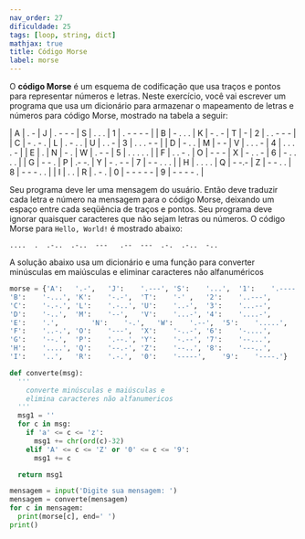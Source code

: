 ```yaml
---
nav_order: 27
dificuldade: 25
tags: [loop, string, dict]
mathjax: true
title: Código Morse
label: morse
---
```


O **código Morse** é um esquema de codificação que usa traços e pontos para representar números e letras. Neste exercício, você vai escrever um programa que usa um dicionário para armazenar o mapeamento de letras e números para código Morse, mostrado na tabela a seguir:

|	A | . -     | J | . - - - | S | . . .     | 1 | . - - - - |
|	B | - . . . | K | - . -   | T | -         | 2 | . . - - - |
|	C | - . - . | L | . - . . | U | . . -     | 3 | . . . - - |
|	D | - . .   | M | - -     | V | . . . -   | 4 | . . . . - |
|	E | .       | N | - .     | W | . - -     | 5 | . . . . . |
|	F | . . - . | O | - - -   | X | - . . -   | 6 | - . . . . |
|	G | - - .   | P | .- -.   | Y | - . - -   | 7 | - - . . . |
|	H | . . . . | Q | - -.-   | Z | - - . .   | 8 | - - - . . |
|	I | . .     | R | . - .   | 0 | - - - - - | 9 | - - - - . |


Seu programa deve ler uma mensagem do usuário. Então deve traduzir cada
letra e número na mensagem para o código Morse, deixando um espaço entre cada
seqüência de traços e pontos. Seu programa deve ignorar quaisquer caracteres que não sejam letras ou números. O código Morse para `Hello, World!` é mostrado abaixo:
```
....  .  .-..  .-..  ---   .--  ---  .-.  .-..  -..
```

<!-- more -->

A solução abaixo usa um dicionário e uma função para converter minúsculas em maiúsculas e eliminar caracteres não alfanuméricos

```python
morse = {'A':	'.-',	'J':	'.---',	'S':	'...',	'1':	'.----',
'B':	'-...',	'K':	'-.-',	'T':	'-'	,	'2':	'..---',
'C':	'-.-.',	'L':	'.-..',	'U':	'..-',	'3':	'...--',
'D':	'-..',	'M':	'--',	'V':	'...-',	'4':	'....-',
'E':	'.',		'N':	'-.',	'W':	'.--',	'5':	'.....',
'F':	'..-.',	'O':	'---',	'X':	'-..-',	'6':	'-....',
'G':	'--.',	'P':	'.--.',	'Y':	'-.--',	'7':	'--...',
'H':	'....',	'Q':	'--.-',	'Z':	'--..',	'8':	'---..',
'I':	'..',	'R':	'.-.',	'0':	'-----',	'9':	'----.'}

def converte(msg):
  '''
    converte minúsculas e maiúsculas e
    elimina caracteres não alfanumericos
  '''
  msg1 = ''
  for c in msg:
    if 'a' <= c <= 'z':
      msg1 += chr(ord(c)-32)
    elif 'A' <= c <= 'Z' or '0' <= c <= '9':
      msg1 += c

  return msg1

mensagem = input('Digite sua mensagem: ')
mensagem = converte(mensagem)
for c in mensagem:
  print(morse[c], end=' ')
print()

  ```
